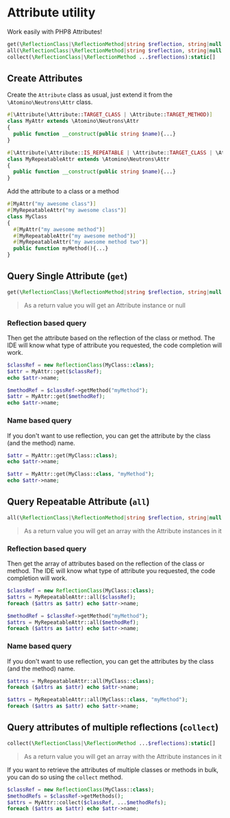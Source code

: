 # Attribute utility

Work easily with PHP8 Attributes!

```php
get(\ReflectionClass|\ReflectionMethod|string $reflection, string|null $method = null):static|null
all(\ReflectionClass|\ReflectionMethod|string $reflection, string|null $method = null):static|null
collect(\ReflectionClass|\ReflectionMethod ...$reflections):static[]
```

## Create Attributes

Create the `Attribute` class as usual, just extend it from the `\Atomino\Neutrons\Attr` class.

```php
#[\Attribute(\Attribute::TARGET_CLASS | \Attribute::TARGET_METHOD)]
class MyAttr extends \Atomino\Neutrons\Attr
{
  public function __construct(public string $name){...}
}

#[\Attribute(\Attribute::IS_REPEATABLE | \Attribute::TARGET_CLASS | \Attribute::TARGET_METHOD)]
class MyRepeatableAttr extends \Atomino\Neutrons\Attr
{
  public function __construct(public string $name){...}
}
```

Add the attribute to a class or a method

```php
#[MyAttr("my awesome class")]
#[MyRepeatableAttr("my awesome class")]
class MyClass
{
  #[MyAttr("my awesome method")]
  #[MyRepeatableAttr("my awesome method")]
  #[MyRepeatableAttr("my awesome method two")]
  public function myMethod(){...}
}
```
## Query Single Attribute (`get`)

```php
get(\ReflectionClass|\ReflectionMethod|string $reflection, string|null $method = null):static|null
```

> As a return value you will get an Attribute instance or null

### Reflection based query

Then get the attribute based on the reflection of the class or method.
The IDE will know what type of attribute you requested, the code completion will work.

```php
$classRef = new ReflectionClass(MyClass::class);
$attr = MyAttr::get($classRef);
echo $attr->name;

$methodRef = $classRef->getMethod("myMethod");
$attr = MyAttr::get($methodRef);
echo $attr->name;
```

### Name based query

If you don't want to use reflection, you can get the attribute by the class (and the method) name.

```php
$attr = MyAttr::get(MyClass::class);
echo $attr->name;

$attr = MyAttr::get(MyClass::class, "myMethod");
echo $attr->name;
```

## Query Repeatable Attribute (`all`)

```php
all(\ReflectionClass|\ReflectionMethod|string $reflection, string|null $method = null):static|null
```

> As a return value you will get an array with the Attribute instances in it

### Reflection based query

Then get the array of attributes based on the reflection of the class or method. The IDE will know what type of attribute you requested, the code completion will work.

```php
$classRef = new ReflectionClass(MyClass::class);
$attrs = MyRepeatableAttr::all($classRef);
foreach ($attrs as $attr) echo $attr->name;

$methodRef = $classRef->getMethod("myMethod");
$attrs = MyRepeatableAttr::all($methodRef);
foreach ($attrs as $attr) echo $attr->name;
```

### Name based query

If you don't want to use reflection, you can get the attributes by the class (and the method) name.

```php
$attrss = MyRepeatableAttr::all(MyClass::class);
foreach ($attrs as $attr) echo $attr->name;

$attrs = MyRepeatableAttr::all(MyClass::class, "myMethod");
foreach ($attrs as $attr) echo $attr->name;
```

## Query attributes of multiple reflections (`collect`)

```php
collect(\ReflectionClass|\ReflectionMethod ...$reflections):static[]
```

> As a return value you will get an array with the Attribute instances in it

If you want to retrieve the attributes of multiple classes or methods in bulk, you can do so using the `collect` method.

```php
$classRef = new ReflectionClass(MyClass::class);
$methodRefs = $classRef->getMethods();
$attrs = MyAttr::collect($classRef, ...$methodRefs);
foreach ($attrs as $attr) echo $attr->name;
```
